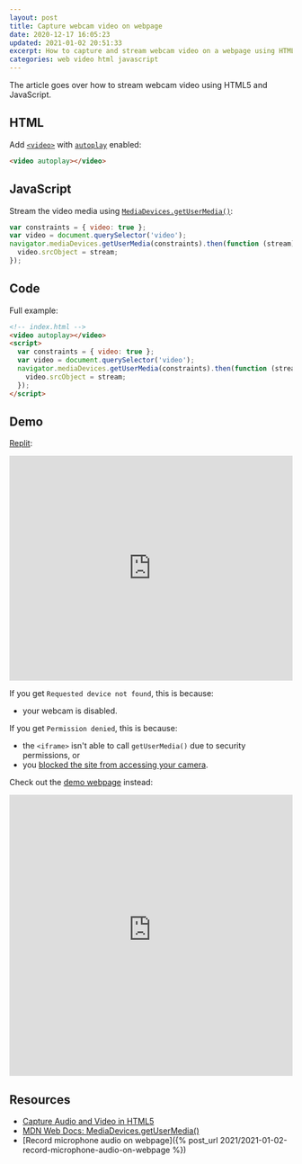```yaml
---
layout: post
title: Capture webcam video on webpage
date: 2020-12-17 16:05:23
updated: 2021-01-02 20:51:33
excerpt: How to capture and stream webcam video on a webpage using HTML5 and JavaScript.
categories: web video html javascript
---
```


The article goes over how to stream webcam video using HTML5 and JavaScript.

## HTML

Add [`<video>`](https://developer.mozilla.org/docs/Web/HTML/Element/video) with [`autoplay`](https://developer.mozilla.org/docs/Web/HTML/Element/video#attr-autoplay) enabled:

```html
<video autoplay></video>
```

## JavaScript

Stream the video media using [`MediaDevices.getUserMedia()`](https://developer.mozilla.org/docs/Web/API/MediaDevices/getUserMedia):

```js
var constraints = { video: true };
var video = document.querySelector('video');
navigator.mediaDevices.getUserMedia(constraints).then(function (stream) {
  video.srcObject = stream;
});
```

## Code

Full example:

```html
<!-- index.html -->
<video autoplay></video>
<script>
  var constraints = { video: true };
  var video = document.querySelector('video');
  navigator.mediaDevices.getUserMedia(constraints).then(function (stream) {
    video.srcObject = stream;
  });
</script>
```

## Demo

[Replit](https://replit.com/@remarkablemark/webcam-video#script.js):

<p>
<iframe height="400px" width="100%" src="https://replit.com/@remarkablemark/webcam-video?lite=true#script.js" scrolling="no" frameborder="no" allowtransparency="true" allowfullscreen="true" sandbox="allow-forms allow-pointer-lock allow-popups allow-same-origin allow-scripts allow-modals"></iframe>
</p>

If you get `Requested device not found`, this is because:

- your webcam is disabled.

If you get `Permission denied`, this is because:

- the `<iframe>` isn't able to call `getUserMedia()` due to security permissions, or
- you [blocked the site from accessing your camera](https://support.google.com/chrome/answer/2693767).

Check out the [demo webpage](https://webcam-video.remarkablemark.repl.co/) instead:

<iframe height="500px" width="100%" src="https://webcam-video.remarkablemark.repl.co/" allow="camera" frameborder="no"></iframe>

## Resources

- [Capture Audio and Video in HTML5](https://www.html5rocks.com/en/tutorials/getusermedia/intro/)
- [MDN Web Docs: MediaDevices.getUserMedia()](https://developer.mozilla.org/docs/Web/API/MediaDevices/getUserMedia)
- [Record microphone audio on webpage]({% post_url 2021/2021-01-02-record-microphone-audio-on-webpage %})

